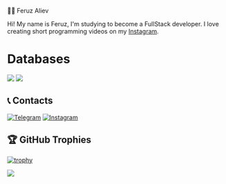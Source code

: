 👨‍💻 Feruz Aliev

Hi! My name is Feruz, I'm studying to become a FullStack developer. I love creating short programming videos on my [Instagram](https://www.instagram.com/litakxaliev/).


<H1>Databases</H1>
<p>
  <img src="https://img.shields.io/badge/PostgreSQL-316192?style=for-the-badge&logo=postgresql&logoColor=white" />
  <img src="https://img.shields.io/badge/SQLite-316192?style=for-the-badge&logo=sqlite&logoColor=white" />


## 📞 Contacts
[![Telegram](https://img.shields.io/badge/-Telegram-090909?style=for-the-badge&logo=telegram&logoColor=27A0D9)](https://t.me/jesusxforever)
[![Instagram](https://img.shields.io/badge/-Instagram-090909?style=for-the-badge&logo=instagram&logoColor=B4068E)](https://www.instagram.com/litakxaliev/)


## 🏆 GitHub Trophies
[![trophy](https://github-profile-trophy.vercel.app/?username=litakk&theme=onedark)](https://github.com/litakk/github-profile-trophy)


<img align="center" src="https://github-readme-stats.vercel.app/api/top-langs/?username=litakk&layout=compact&theme=cobalt&hide_border=true" />
